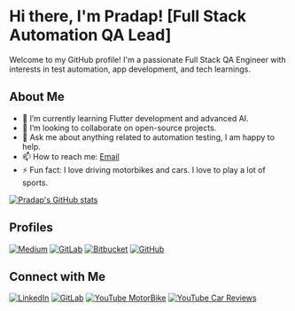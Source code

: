 # Hi there, I'm Pradap! [Full Stack Automation QA Lead]

Welcome to my GitHub profile! I'm a passionate Full Stack QA Engineer with interests in test automation, app development, and tech learnings.

## About Me

- 🌱 I’m currently learning Flutter development and advanced AI.
- 👯 I’m looking to collaborate on open-source projects.
- 💬 Ask me about anything related to automation testing, I am happy to help.
- 📫 How to reach me: [Email](mailto:pradapjackie@gmail.com)
- ⚡ Fun fact: I love driving motorbikes and cars. I love to play a lot of sports.

[![Pradap's GitHub stats](https://github-readme-stats.vercel.app/api?username=pradapjackie)](https://github.com/pradapjackie/github-readme-stats)


## Profiles

[![Medium](https://img.shields.io/badge/Medium-black?style=for-the-badge&logo=medium&logoColor=white)](https://pradappandiyan.medium.com/)
[![GitLab](https://img.shields.io/badge/GitLab-FC6D26?style=for-the-badge&logo=gitlab&logoColor=white)](https://gitlab.com/pradapjackie)
[![Bitbucket](https://img.shields.io/badge/Bitbucket-blue?style=for-the-badge&logo=bitbucket&logoColor=white)](https://bitbucket.org/pradapjackie/)
[![GitHub](https://img.shields.io/badge/GitHub-black?style=for-the-badge&logo=github&logoColor=white)](https://github.com/pradapjackie)


## Connect with Me

[![LinkedIn](https://img.shields.io/badge/LinkedIn-blue?style=for-the-badge&logo=linkedin&logoColor=white)](https://www.linkedin.com/in/pradap-pandiyan/)
[![GitLab](https://img.shields.io/badge/GitLab-FC6D26?style=for-the-badge&logo=gitlab&logoColor=white)](https://gitlab.com/pradapjackie)
[![YouTube MotorBike ](https://img.shields.io/badge/YouTube-red?style=for-the-badge&logo=youtube&logoColor=white)](https://www.youtube.com/@tamilbiker)
[![YouTube Car Reviews ](https://img.shields.io/badge/YouTube-red?style=for-the-badge&logo=youtube&logoColor=white)](https://www.youtube.com/@TamilCarDudes)

